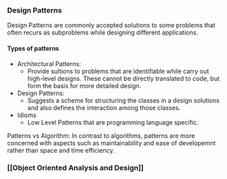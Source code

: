 ### Design Patterns
Design Patterns are commonly accepted solutions to some problems that often recurs as subproblems while designing different applications.

#### Types of patterns
* Architectural Patterns:
	* Provide sultions to problems that are identifiable while carry out high-level designs. These cannot be directly translated to code, but form the basis for more detailed design.
* Design Patterns: 
	* Suggests a scheme for structuring the classes in a design solutions and also defines the interaction among those classes.
* Idioms
	* Low Level Patterns that are programming language specific.

Patterns vs Algorithm: In contrast to algorithms, patterns are more concerned with aspects such as maintainability and ease of developemnt rather than space and time efficiency.

### [[Object Oriented Analysis and Design]]
